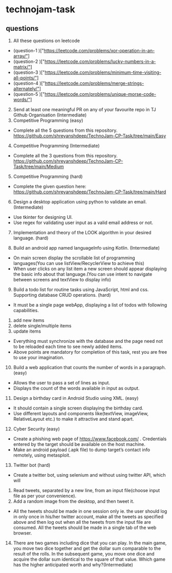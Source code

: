 # technojam-task

## questions
1. All these questions on leetcode
  - (question-1 )["https://leetcode.com/problems/xor-operation-in-an-array/"]
  - (question-2 )["https://leetcode.com/problems/lucky-numbers-in-a-matrix/"]
  - (question-3 )["https://leetcode.com/problems/minimum-time-visiting-all-points/"]
  - (question-4 )["https://leetcode.com/problems/merge-strings-alternately/"]
  - (question-5 )["https://leetcode.com/problems/unique-morse-code-words/"]
2. Send at least one meaningful PR on any of your favourite repo in TJ Github Organisation
(Intermediate)
3. Competitive Programming (easy)
  - Complete all the 5 questions from this repository.
https://github.com/shreyanshdeep/TechnoJam-CP-Task/tree/main/Easy

4. Competitive Programming (Intermediate)
  - Complete all the 3 questions from this repository.
https://github.com/shreyanshdeep/TechnoJam-CP-Task/tree/main/Medium

5. Competitive Programming (hard)
  - Complete the given question here:
https://github.com/shreyanshdeep/TechnoJam-CP-Task/tree/main/Hard

6. Design a desktop application using python to validate an email. (Intermediate)
  - Use tkinter for designing UI.
  - Use regex for validating user input as a valid email address or not.

7. Implementation and theory of the LOOK algorithm in your desired language. (hard)

8. Build an android app named languageInfo using Kotlin. (Intermediate)
  - On main screen display the scrollable list of programming languages(You can use listView/RecyclerView to achieve this)
  - When user clicks on any list item a new screen should appear displaying the basic info about that language.(You can use intent to navigate between screens and textView to display info)

9. Build a todo list for routine tasks using JavaScript, html and css. Supporting database
CRUD operations. (hard)
  - It must be a single page webApp, displaying a list of todos with following
capabilities.
   1. add new items
   2. delete single/multiple items
   3. update items
  - Everything must synchronize with the database and the page need not to be reloaded each time to see newly added items.
  - Above points are mandatory for completion of this task, rest you are free to use your imagination.

10. Build a web application that counts the number of words in a paragraph. (easy)
  - Allows the user to pass a set of lines as input.
  - Displays the count of the words available in input as output.

11. Design a birthday card in Android Studio using XML. (easy)
  - It should contain a single screen displaying the birthday card.
  - Use different layouts and components like(textView, imageView, RelativeLayout etc.) to make it attractive and stand apart.

12. Cyber Security (easy)
  - Create a phishing web page of https://www.facebook.com/ . Credentials entered by the target should be available on the host machine.
  - Make an android payload (.apk file) to dump target’s contact info remotely, using metasploit.

13. Twitter bot (hard)
  - Create a twitter bot, using selenium and without using twitter API, which will
   1. Read tweets, separated by a new line, from an input file(choose input file as per your convenience).
   2. Add a random image from the desktop, and then tweet it.
  - All the tweets should be made in one session only ie. the user should log in only once in his/her twitter account, make all the tweets as specified above and then log out when all the tweets from the input file are consumed. All the tweets should be made in a single tab of the web browser.

14. There are two games including dice that you can play. In the main game, you move two dice together and get the dollar sum comparable to the result of the rolls. In the subsequent game, you move one dice and acquire the dollar sum identical to the square of that value. Which game has the higher anticipated worth and why?(Intermediate)